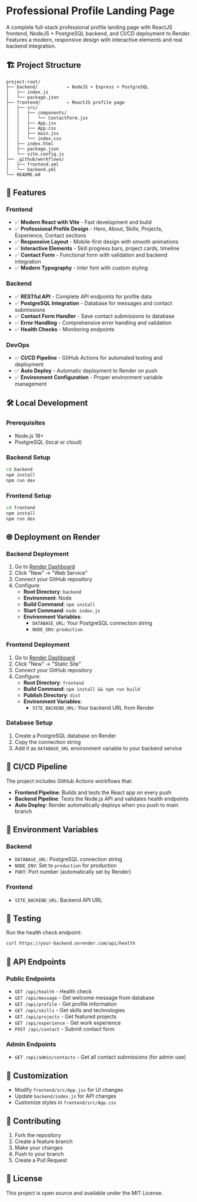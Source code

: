 # Professional Profile Landing Page

A complete full-stack professional profile landing page with ReactJS frontend, NodeJS + PostgreSQL backend, and CI/CD deployment to Render. Features a modern, responsive design with interactive elements and real backend integration.

## 🏗️ Project Structure

```
project-root/
├── backend/           ← NodeJS + Express + PostgreSQL
│   ├── index.js
│   └── package.json
├── frontend/          ← ReactJS profile page
│   ├── src/
│   │   ├── components/
│   │   │   └── ContactForm.jsx
│   │   ├── App.jsx
│   │   ├── App.css
│   │   ├── main.jsx
│   │   └── index.css
│   ├── index.html
│   ├── package.json
│   └── vite.config.js
├── .github/workflows/
│   ├── frontend.yml
│   └── backend.yml
└── README.md
```

## 🚀 Features

### Frontend
- ✅ **Modern React with Vite** - Fast development and build
- ✅ **Professional Profile Design** - Hero, About, Skills, Projects, Experience, Contact sections
- ✅ **Responsive Layout** - Mobile-first design with smooth animations
- ✅ **Interactive Elements** - Skill progress bars, project cards, timeline
- ✅ **Contact Form** - Functional form with validation and backend integration
- ✅ **Modern Typography** - Inter font with custom styling

### Backend
- ✅ **RESTful API** - Complete API endpoints for profile data
- ✅ **PostgreSQL Integration** - Database for messages and contact submissions
- ✅ **Contact Form Handler** - Save contact submissions to database
- ✅ **Error Handling** - Comprehensive error handling and validation
- ✅ **Health Checks** - Monitoring endpoints

### DevOps
- ✅ **CI/CD Pipeline** - GitHub Actions for automated testing and deployment
- ✅ **Auto Deploy** - Automatic deployment to Render on push
- ✅ **Environment Configuration** - Proper environment variable management

## 🛠️ Local Development

### Prerequisites
- Node.js 18+
- PostgreSQL (local or cloud)

### Backend Setup
```bash
cd backend
npm install
npm run dev
```

### Frontend Setup
```bash
cd frontend
npm install
npm run dev
```

## 🌐 Deployment on Render

### Backend Deployment
1. Go to [Render Dashboard](https://dashboard.render.com)
2. Click "New" → "Web Service"
3. Connect your GitHub repository
4. Configure:
   - **Root Directory**: `backend`
   - **Environment**: Node
   - **Build Command**: `npm install`
   - **Start Command**: `node index.js`
   - **Environment Variables**:
     - `DATABASE_URL`: Your PostgreSQL connection string
     - `NODE_ENV`: `production`

### Frontend Deployment
1. Go to [Render Dashboard](https://dashboard.render.com)
2. Click "New" → "Static Site"
3. Connect your GitHub repository
4. Configure:
   - **Root Directory**: `frontend`
   - **Build Command**: `npm install && npm run build`
   - **Publish Directory**: `dist`
   - **Environment Variables**:
     - `VITE_BACKEND_URL`: Your backend URL from Render

### Database Setup
1. Create a PostgreSQL database on Render
2. Copy the connection string
3. Add it as `DATABASE_URL` environment variable to your backend service

## 🔄 CI/CD Pipeline

The project includes GitHub Actions workflows that:

- **Frontend Pipeline**: Builds and tests the React app on every push
- **Backend Pipeline**: Tests the Node.js API and validates health endpoints
- **Auto Deploy**: Render automatically deploys when you push to main branch

## 📝 Environment Variables

### Backend
- `DATABASE_URL`: PostgreSQL connection string
- `NODE_ENV`: Set to `production` for production
- `PORT`: Port number (automatically set by Render)

### Frontend
- `VITE_BACKEND_URL`: Backend API URL

## 🧪 Testing

Run the health check endpoint:
```bash
curl https://your-backend.onrender.com/api/health
```

## 📱 API Endpoints

### Public Endpoints
- `GET /api/health` - Health check
- `GET /api/message` - Get welcome message from database
- `GET /api/profile` - Get profile information
- `GET /api/skills` - Get skills and technologies
- `GET /api/projects` - Get featured projects
- `GET /api/experience` - Get work experience
- `POST /api/contact` - Submit contact form

### Admin Endpoints
- `GET /api/admin/contacts` - Get all contact submissions (for admin use)

## 🎨 Customization

- Modify `frontend/src/App.jsx` for UI changes
- Update `backend/index.js` for API changes
- Customize styles in `frontend/src/App.css`

## 🤝 Contributing

1. Fork the repository
2. Create a feature branch
3. Make your changes
4. Push to your branch
5. Create a Pull Request

## 📄 License

This project is open source and available under the MIT License.
